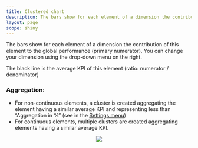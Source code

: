 ```yaml
---
title: Clustered chart
description: The bars show for each element of a dimension the contribution of this element to the global performance (primary numerator).
layout: page
scope: shiny
---
```


The bars show for each element of a dimension the contribution of this element to the global performance (primary numerator). You can change your dimension using the drop-down menu on the right.

The black line is the average KPI of this element (ratio: numerator / denominator)

### Aggregation:

* For non-continuous elements, a cluster is created aggregating the element having a similar average KPI and representing less than “Aggregation in %” (see in the [Settings menu]({{site.url}}/{{site.baseurl}}/core_app/pivot/web_application/menu/settings))
* For continuous elements, multiple clusters are created aggregating elements having a similar average KPI.

<center><img src="{{site.url}}/{{site.baseurl}}/core_app/pivot/web_application/dashboard/clustering/images/clustered_chart_pivot.png"/></center>
